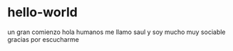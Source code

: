 # hello-world
un gran comienzo
hola humanos me llamo saul y soy mucho muy sociable
gracias por escucharme
